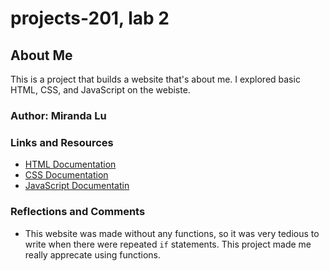 # projects-201, lab 2

## About Me

This is a project that builds a website that's about me. I explored basic HTML, CSS, and JavaScript on the webiste. 

### Author: Miranda Lu

### Links and Resources

- [HTML Documentation](https://www.w3schools.com/html/default.asp)
- [CSS Documentation](https://www.w3schools.com/css/default.asp)
- [JavaScript Documentatin](https://www.w3schools.com/js/default.asp)

### Reflections and Comments

- This website was made without any functions, so it was very tedious to write when there were repeated `if` statements. This project made me really apprecate using functions.
